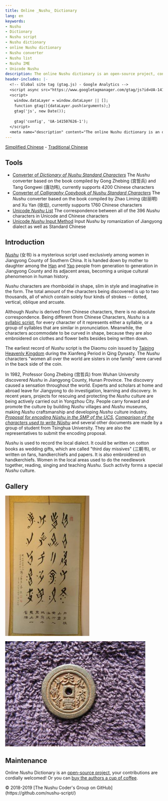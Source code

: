 ```yaml
---
title: Online _Nushu_ Dictionary
lang: en
keywords:
- Nushu
- Dictionary
- Nushu script
- Nushu dictionary
- online Nushu dictionary
- Nushu converter
- Nushu list
- Nushu IME
- Unicode Nushu
description: The online Nushu dictionary is an open-source project, containing the Nushu converter, Nushu List and Nushu IME. It is the free and comprehensive website for searching and learning the Nushu script.
header-includes: |-
  <!-- Global site tag (gtag.js) - Google Analytics -->
  <script async src="https://www.googletagmanager.com/gtag/js?id=UA-141507626-1"></script>
  <script>
    window.dataLayer = window.dataLayer || [];
    function gtag(){dataLayer.push(arguments);}
    gtag('js', new Date());

    gtag('config', 'UA-141507626-1');
  </script>
  <meta name="description" content="The online Nushu dictionary is an open-source project, containing the Nushu converter, Nushu List and Nushu IME. It is the free and comprehensive website for searching and learning the Nushu script." />
---
```


[Simplified Chinese](./) - [Traditional Chinese](index-zh-Hant.html)

## Tools

* [Converter of <span title="女书标准字字典">_Dictionary of Nushu Standard Characters_</span>](nsbzz/) The _Nushu_ converter based on the book compiled by Gong Zhebing (宫哲兵) and Tang Gongwei (唐功𬀩), currently supports 4200 Chinese characters
* [Converter of <span title="女书规范字书法字帖">_Calligraphy Copybook of Nushu Standard Characters_</span>](unicode/) The _Nushu_ converter based on the book compiled by Zhao Liming (赵丽明) and Xu Yan (徐焰), currently supports 1760 Chinese characters
* [Unicode _Nushu_ List](https://github.com/nushu-script/unicode_nushu/blob/master/data.csv) The correspondence between all of the 396 _Nushu_ characters in Unicode and Chinese characters
* [Unicode _Nushu_ Input Method](https://github.com/nushu-script/rime-unicode_nushu) Input _Nushu_ by romanization of Jiangyong dialect as well as Standard Chinese

## Introduction

[_Nushu_](https://en.wikipedia.org/wiki/N%C3%BCshu) (女书) is a mysterious script used exclusively among women in Jiangyong County of Southern China. It is handed down by mother to daughter among the [Han](https://en.wikipedia.org/wiki/Han_Chinese) and [Yao](https://en.wikipedia.org/wiki/Yao_people) people from generation to generation in Jiangyong County and its adjacent areas, becoming a unique cultural phenomenon in human history.

_Nushu_ characters are rhomboidal in shape, slim in style and imaginative in the form. The total amount of the characters being discovered is up to two thousands, all of which contain solely four kinds of strokes -- dotted, vertical, oblique and arcuate.

Although _Nushu_ is derived from Chinese characters, there is no absolute correspondence. Being different from Chinese Characters, _Nushu_ is a [syllabic script](https://en.wikipedia.org/wiki/Syllabary), for every character of it represents either a syllable, or a group of syllables that are similar in pronunciation. Meanwhile, the characters accommodate to be curved in shape, because they are also embroidered on clothes and flower belts besides being written down.

The earliest record of _Nushu_ script is the Diaomu coin issued by [Taiping Heavenly Kingdom](https://en.wikipedia.org/wiki/Taiping_Heavenly_Kingdom) during the Xianfeng Period in Qing Dynasty. The _Nushu_ characters "women all over the world are sisters in one family" were carved in the back side of the coin.

In 1982, Professor Gong Zhebing (宫哲兵) from Wuhan University discovered _Nushu_ in Jiangyong County, Hunan Province. The discovery caused a sensation throughout the world. Experts and scholars at home and abroad leave for Jiangyong to do investigation, learning and discovery. In recent years, projects for rescuing and protecting the _Nushu_ culture are being actively carried out in Yongzhou City. People carry forward and promote the culture by building _Nushu_ villages and _Nushu_ museums, making _Nushu_ craftsmanship and developing _Nushu_ culture industry. [_Proposal for encoding Nüshu in the SMP of the UCS_](https://unicode.org/wg2/docs/n3340.pdf), [<span index="女书用字比较">_Comparison of the characters used to write Nüshu_</span>](https://books.google.com/books?id=S1ZmGQAACAAJ) and several other documents are made by a group of student from Tsinghua University. They are also the representatives to submit the encoding proposal.

_Nushu_ is used to record the local dialect. It could be written on cotton books as wedding gifts, which are called "third day missives" (三朝书), or written on fans, handkerchiefs and papers. It is also embroidered on handkerchiefs. Women in the local areas used to do the needlework together, reading, singing and teaching _Nushu_. Such activity forms a special _Nushu_ culture.

## Gallery

![[_Nushu_ Masterpiece](http://photo.blog.sina.com.cn/photo/1368797710/5196320ege1f91cd284d1)](index.files/calligraphy.jpg)

![[Diaomu Coin with _Nushu_ Carved in It](http://blog.sina.com.cn/s/blog_ad72d50a0102x0ec.html)](index.files/coin.jpg)

## Maintenance

Online _Nushu_ Dictionary is an [open-source project](https://github.com/nushu-script/), your contributions are cordially welcomed! Or you can [buy the authors a cup of coffee](https://sgal.self.sugina.cc/alipay.jpg).

<footer lang="en-US">
<p>&copy; 2018-2019 [The Nushu Coder's Group on GitHub](https://github.com/nushu-script/)</p>
</footer>
